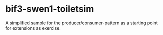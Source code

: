 # bif3-swen1-toiletsim
A simplified sample for the producer/consumer-pattern as a starting point for extensions as exercise.
